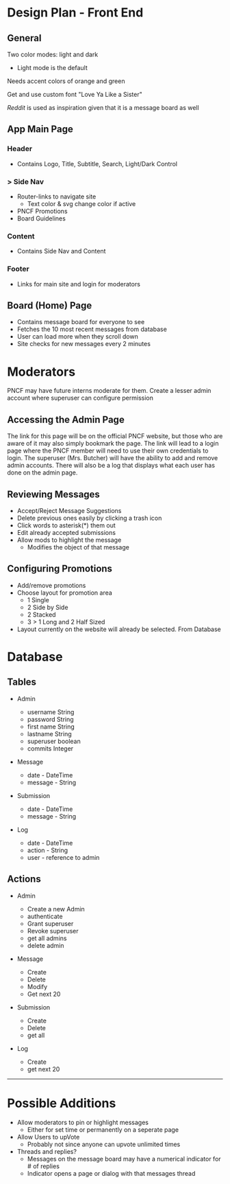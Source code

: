 # Design Plan - Front End

## General

Two color modes: light and dark

- Light mode is the default

Needs accent colors of orange and green

Get and use custom font "Love Ya Like a Sister"

*Reddit* is used as inspiration given that it is a message board as well

## App Main Page

### Header

- Contains Logo, Title, Subtitle, Search, Light/Dark Control

### \> Side Nav

- Router-links to navigate site
  - Text color & svg change color if active
- PNCF Promotions
- Board Guidelines

### Content

- Contains Side Nav and Content

### Footer

- Links for main site and login for moderators

## Board (Home) Page
- Contains message board for everyone to see
- Fetches the 10 most recent messages from database
- User can load more when they scroll down
- Site checks for new messages every 2 minutes


# Moderators

PNCF may have future interns moderate for them. Create a lesser admin account where
superuser can configure permission

## Accessing the Admin Page

The link for this page will be on the official PNCF website, but those who are
aware of it may also simply bookmark the page. The link will lead to a login page
where the PNCF member will need to use their own credentials to login. 
The superuser (Mrs. Butcher) will have the ability to add and remove admin 
accounts. There will also be a log that displays what each user has done on 
the admin page.

## Reviewing Messages

- Accept/Reject Message Suggestions
- Delete previous ones easily by clicking a trash icon
- Click words to asterisk(*) them out
- Edit already accepted submissions
- Allow mods to highlight the message
  - Modifies the object of that message

## Configuring Promotions

- Add/remove promotions
- Choose layout for promotion area
  - 1 Single
  - 2 Side by Side
  - 2 Stacked
  - 3 > 1 Long and 2 Half Sized
- Layout currently on the website will already be selected. From Database


# Database

## Tables

- Admin
  - username    String
  - password    String
  - first name  String
  - lastname    String
  - superuser   boolean
  - commits     Integer

- Message
  - date - DateTime
  - message - String

- Submission
  - date - DateTime
  - message - String

- Log
  - date - DateTime
  - action - String
  - user - reference to admin

## Actions

- Admin
  - Create a new Admin
  - authenticate
  - Grant superuser
  - Revoke superuser
  - get all admins
  - delete admin

- Message
  - Create
  - Delete
  - Modify
  - Get next 20

- Submission
  - Create
  - Delete
  - get all

- Log
  - Create
  - get next 20

___
# Possible Additions

- Allow moderators to pin or highlight messages
  - Either for set time or permanently on a seperate page
- Allow Users to upVote
  - Probably not since anyone can upvote unlimited times
- Threads and replies?
  - Messages on the message board may have a numerical indicator for # of replies
  - Indicator opens a page or dialog with that messages thread